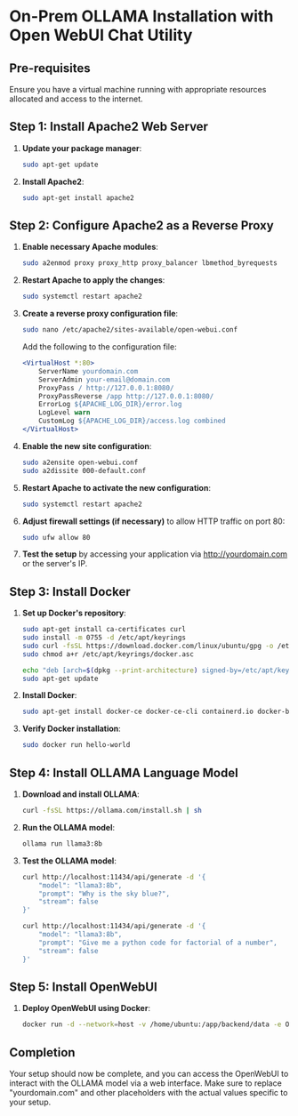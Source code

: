 
# On-Prem OLLAMA Installation with Open WebUI Chat Utility

## Pre-requisites
Ensure you have a virtual machine running with appropriate resources allocated and access to the internet.

## Step 1: Install Apache2 Web Server
1. **Update your package manager**:
   ```bash
   sudo apt-get update
   ```

2. **Install Apache2**:
   ```bash
   sudo apt-get install apache2
   ```

## Step 2: Configure Apache2 as a Reverse Proxy
1. **Enable necessary Apache modules**:
   ```bash
   sudo a2enmod proxy proxy_http proxy_balancer lbmethod_byrequests
   ```

2. **Restart Apache to apply the changes**:
   ```bash
   sudo systemctl restart apache2
   ```

3. **Create a reverse proxy configuration file**:
   ```bash
   sudo nano /etc/apache2/sites-available/open-webui.conf
   ```

   Add the following to the configuration file:
   ```apache
   <VirtualHost *:80>
       ServerName yourdomain.com
       ServerAdmin your-email@domain.com
       ProxyPass / http://127.0.0.1:8080/
       ProxyPassReverse /app http://127.0.0.1:8080/
       ErrorLog ${APACHE_LOG_DIR}/error.log
       LogLevel warn
       CustomLog ${APACHE_LOG_DIR}/access.log combined
   </VirtualHost>
   ```

4. **Enable the new site configuration**:
   ```bash
   sudo a2ensite open-webui.conf
   sudo a2dissite 000-default.conf
   ```

5. **Restart Apache to activate the new configuration**:
   ```bash
   sudo systemctl restart apache2
   ```

6. **Adjust firewall settings (if necessary)** to allow HTTP traffic on port 80:
   ```bash
   sudo ufw allow 80
   ```

7. **Test the setup** by accessing your application via http://yourdomain.com or the server's IP.

## Step 3: Install Docker
1. **Set up Docker's repository**:
   ```bash
   sudo apt-get install ca-certificates curl
   sudo install -m 0755 -d /etc/apt/keyrings
   sudo curl -fsSL https://download.docker.com/linux/ubuntu/gpg -o /etc/apt/keyrings/docker.asc
   sudo chmod a+r /etc/apt/keyrings/docker.asc

   echo "deb [arch=$(dpkg --print-architecture) signed-by=/etc/apt/keyrings/docker.asc] https://download.docker.com/linux/ubuntu $(. /etc/os-release && echo "$VERSION_CODENAME") stable" | sudo tee /etc/apt/sources.list.d/docker.list > /dev/null
   sudo apt-get update
   ```

2. **Install Docker**:
   ```bash
   sudo apt-get install docker-ce docker-ce-cli containerd.io docker-buildx-plugin docker-compose-plugin
   ```

3. **Verify Docker installation**:
   ```bash
   sudo docker run hello-world
   ```

## Step 4: Install OLLAMA Language Model
1. **Download and install OLLAMA**:
   ```bash
   curl -fsSL https://ollama.com/install.sh | sh
   ```

2. **Run the OLLAMA model**:
   ```bash
   ollama run llama3:8b
   ```

3. **Test the OLLAMA model**:
   ```bash
   curl http://localhost:11434/api/generate -d '{
       "model": "llama3:8b",
       "prompt": "Why is the sky blue?",
       "stream": false
   }'

   curl http://localhost:11434/api/generate -d '{
       "model": "llama3:8b",
       "prompt": "Give me a python code for factorial of a number",
       "stream": false
   }'
   ```

## Step 5: Install OpenWebUI
1. **Deploy OpenWebUI using Docker**:
   ```bash
   docker run -d --network=host -v /home/ubuntu:/app/backend/data -e OLLAMA_BASE_URL=http://127.0.0.1:11434 --name open-webui --restart always ghcr.io/open-webui/open-webui:main
   ```

## Completion
Your setup should now be complete, and you can access the OpenWebUI to interact with the OLLAMA model via a web interface. Make sure to replace "yourdomain.com" and other placeholders with the actual values specific to your setup.
